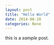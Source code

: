 ```yaml
---
layout: post
title: "Hello World"
date: 2014-08-28
categories: None
---
```


this is a *sample* post.
